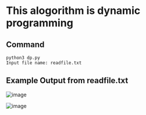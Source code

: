 # This alogorithm is dynamic programming

## Command
	python3 dp.py
	Input file name: readfile.txt
## Example Output from readfile.txt
![image](https://user-images.githubusercontent.com/68893031/111447049-04089b00-8748-11eb-9fa1-a543dcb95b02.png)

![image](https://user-images.githubusercontent.com/68893031/111447073-0965e580-8748-11eb-9a0a-4dd1e58b7d18.png)
